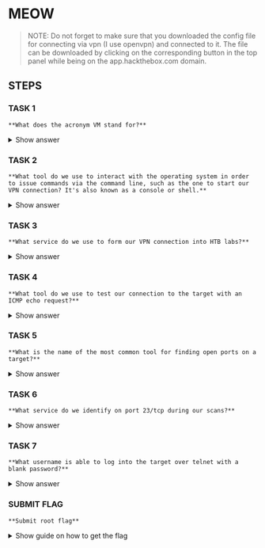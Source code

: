 # MEOW

> NOTE: Do not forget to make sure that you downloaded the config file for connecting via vpn (I use openvpn) and connected to it. The file can be downloaded by clicking on the corresponding button in the top panel while being on the app.hackthebox.com domain.

## STEPS

### TASK 1
    **What does the acronym VM stand for?**
<details> 
    <summary>Show answer</summary>
    Virtual Machine
</details>

### TASK 2
    **What tool do we use to interact with the operating system in order to issue commands via the command line, such as the one to start our VPN connection? It's also known as a console or shell.**
<details> 
    <summary>Show answer</summary>
    terminal
</details>

### TASK 3
    **What service do we use to form our VPN connection into HTB labs?**
<details> 
    <summary>Show answer</summary>
    openvpn
</details>

### TASK 4
    **What tool do we use to test our connection to the target with an ICMP echo request?**
<details> 
    <summary>Show answer</summary>
    ping
</details>

### TASK 5
    **What is the name of the most common tool for finding open ports on a target?**
<details> 
    <summary>Show answer</summary>
    nmap
</details>

### TASK 6
    **What service do we identify on port 23/tcp during our scans?**
<details> 
    <summary>Show answer</summary>
    telnet
</details>

### TASK 7
    **What username is able to log into the target over telnet with a blank password?**
<details> 
    <summary>Show answer</summary>
    root
</details>

### SUBMIT FLAG
    **Submit root flag**
<details> 
    <summary>Show guide on how to get the flag</summary>
    To receive the flag you need to connect via telnet to the IP address that you receive when you spawn the machine.
</details>
